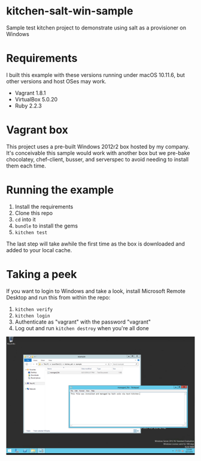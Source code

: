 # kitchen-salt-win-sample
Sample test kitchen project to demonstrate using salt as a provisioner on Windows 

# Requirements
I built this example with these versions running under macOS 10.11.6, but other versions and host OSes may work.
* Vagrant 1.8.1
* VirtualBox 5.0.20
* Ruby 2.2.3

# Vagrant box
This project uses a pre-built Windows 2012r2 box hosted by my company. It's conceivable this sample would work with another box but we pre-bake chocolatey, chef-client, busser, and serverspec to avoid needing to install them each time.

# Running the example
1. Install the requirements
2. Clone this repo
3. `cd` into it
4. `bundle` to install the gems
5. `kitchen test`

The last step will take awhile the first time as the box is downloaded and added to your local cache.

# Taking a peek
If you want to login to Windows and take a look, install Microsoft Remote Desktop and run this from within the repo:

1. `kitchen verify`
2. `kitchen login`
3. Authenticate as "vagrant" with the password "vagrant"
4. Log out and run `kitchen destroy` when you're all done

![Windows provisioned by salt vi test kitchen](/win_screenshot.png?raw=true)